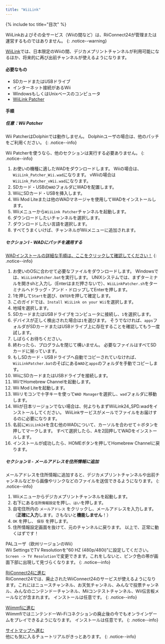 ```yaml
---
title: "WiiLink"
---
```


{% include toc title="目次" %}

WiiLinkおよびその全サービス（Wiiの間など）は、RiiConnect24が管理または運営するものではありません。
{: .notice--warning}

[WiiLink](https://wiilink24.com/)では、日本限定のWiiの間、デジカメプリントチャンネルが利用可能になるほか、将来的に再び出前チャンネルが使えるようになります。

#### 必要なもの

* SDカードまたはUSBドライブ
* インターネット接続があるWii
* WindowsもしくはUnixベースのコンピュータ
* [WiiLink Patcher](https://github.com/WiiLink24/WiiLink24-Patcher/releases)

#### 手順

##### 任意：Wii Patcher
Wii PatcherはDolphinでは動作しません。 Dolphinユーザの場合は、他のパッチをご利用ください。
{: .notice--info}

Wii Patcherを使うなら、他のセクションは実行する必要ありません。
{: .notice--info}

1. お使いの機種に適したWADをダウンロードします。 Wiiの場合は、`WiiLink_Patcher_Wii.wad`になります。 vWiiの場合は`WiiLink_Patcher_vWii.wad`になります。
2. SDカード・USBの`WAD`フォルダにWADを配置します。
3. WiiにSDカード・USBを挿入します。
4. Wii Mod Liteまたは他のWADマネージャを使用してWADをインストールします。
5. Wiiメニューから`WiiLink Patcher`チャンネルを起動します。
6. ダウンロードしたいチャンネルを選択します。
7. ダウンロードしたい言語を選択します。
8. すべてうまくいけば、チャンネルがWiiメニューに追加されます。

##### セクション I - WADにパッチを適用する

[WADインストールの詳細な手順は、ここをクリックして確認してください！](wiimodlite)
{: .notice--info}

1. お使いのOSに合わせて必要なファイルをダウンロードします。 Windowsでは、`WiiLinkPatcher.bat`を実行します。 UNIXシステムでは、まずターミナルを開きshと入力し（Enterはまだ押さないで）、`WiiLinkPatcher.sh`をターミナルへドラッグ・アンド・ドロップしてEnterを押します。
2. 1を押して`Start`を選び、`ENTER`を押して確定します。
3. このガイドでは、`Install WiiLink on your Wii`を選択します。
4. 地域を選択します。
5. SDカードまたはUSBドライブをコンピュータに接続し、`1`を選択します。
6. デバイスが正しく検出された場合は`1`を選びます。 そうでなければ、`apps`フォルダがSDカードまたはUSBドライブ上に存在することを確認してもう一度試します。
7. しばらくお待ちください。
8. 終わったら、プログラムを閉じて構いません。 必要なファイルはすべてSDカードに揃っています。
9. もしSDカード・USBドライブへ自動でコピーされていなければ、`WiiLinkPatcher.bat`のそばにある`WAD`と`apps`のフォルダを手動でコピーします。
10. WiiにSDカードまたはUSBドライブを接続します。
11. WiiでHomebrew Channelを起動します。
12. Wii Mod Liteを起動します。
13. Wiiリモコンで十字キーを使って`WAD Manager`を選択し、`wad`フォルダに移動します。
14. Wiiが日本リージョンでない場合は、何よりもまずWiiLink24_SPD.wadをインストールしてください。 WiiLinkサービスがメールでファイルをお届けするのに必要になります。
15. 名前に`WiiLink24`を含む他のWADについて、カーソルを合わせて＋ボタンを押してマークします。 すべて選択したら、Aを2回押してWADをインストールします。
16. インストールが成功したら、HOMEボタンを押してHomebrew Channelに戻ります。

##### セクション II - メールアドレスを住所情報に追加

メールアドレスを住所情報に追加すると、デジカメプリントチャンネルや出前チャンネルなどから画像やリンクなどのファイルを送信できるようになります。
{: .notice--info}

1. Wiiメニューからデジカメプリントチャンネルを起動します。
2. 右下にある`住所情報設定`を押し、`はい`を押します。
3. 自宅住所内の `メールアドレス` をクリックし、メールアドレスを入力します。 （**正確に入力**します。さもないと**機能しません**！）
4. `OK` を押し、 `保存` を押します。
5. 住所情報設定画面を抜けて、元のチャンネルに戻ります。 以上で、正常に動くはずです！

PALユーザ（欧州リージョンのWii）<br> Wii SettingsでTV Resolutionを"60 HZ (480p/480i)"に設定してください。 `Screen -> TV Resolution`で変更できます。これをしないと、ピンク色の帯が画面下部に出現して見づらくなります。
{: .notice--info}

[RiiConnect24に進む](riiconnect24)<br> RiiConnect24では、廃止されたWiiConnect24のサービスが使えるようになります。これにはニュースチャンネル、お天気チャンネル、みんなで投票チャンネル、みんなのニンテンドーチャンネル、Miiコンテストチャンネル、Wii伝言板メールなどが含まれます。 インストールは任意です。
{: .notice--info}

[Wiimmfiに進む](wiimmfi)<br> WiimmfiではニンテンドーWi-Fiコネクションの廃止後の今でもオンラインゲームをプレイできるようになります。 インストールは任意です。
{: .notice--info}

[サイトマップへ進む](site-navigation)<br> 他にも気に入るチュートリアルがきっとあります。
{: .notice--info}
